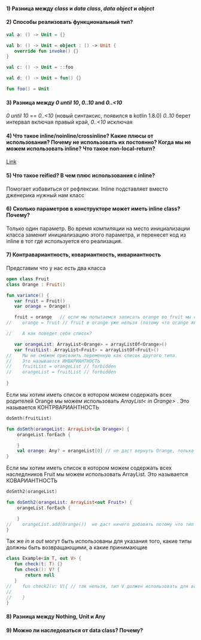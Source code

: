 #### 1) Разница между *class* и *data class*,  *data object* и *object*

#### 2) Способы реализовать функциональный тип?

 ```Kotlin
val a: () -> Unit = {}

val b: () -> Unit = object : () -> Unit {
    override fun invoke() {}
}

val c: () -> Unit = ::foo

val d: () -> Unit = fun() {}

fun foo() = Unit
 ```

#### 3) Разница между *0 until 10*, *0..10* and *0..<10*

*0 until 10* == *0..<10* (новый синтаксис, появился в kotlin 1.8.0)
*0..10* берет интервал включая правый край, *0..<10* исключая

#### 4) Что такое inline/noinline/crossinline? Какие плюсы от использования? Почему не использовать их постоянно? Когда мы не можем использовать inline? Что такое non-local-return?

[Link](youtube.com/watch?v=shTrR_O6TaA)

#### 5) Что такое reified? В чем плюс использования с inline?

Помогает избавиться от рефлексии. Inline подставляет вместо дженерика нужный нам класс

#### 6) Сколько параметров в конструкторе может иметь inline class? Почему?

Только один параметр. Во время компиляции на место инициализации класса заменит инициализацию этого параметра, и
перенесет код из inline в тот где используется его реализация.

#### 7) Контравариантность, ковариантность, инвариантность

Представим что у нас есть два класса

 ```Kotlin
open class Fruit
class Orange : Fruit()

fun variance() {
    var fruit = Fruit()
    var orange = Orange()

    fruit = orange   // если мы попытаемся записать orange во fruit мы сможем это сделать
//    orange = fruit // fruit в orange уже нельзя (потому что orange является fruit, а fruit не является orange) 

//    А как поведет себя список? 

    var orangeList: ArrayList<Orange> = arrayListOf<Orange>()
    var fruitList: ArrayList<Fruit> = arrayListOf<Fruit>()
//    Мы не сможем присвоить переменную как список другого типа.
//    Это называется ИНВАРИАНТНОСТЬ
//    fruitList = orangeList // forbidden
//    orangeList = fruitList // forbidden
    
}
```

Если мы хотим иметь список в котором можем содержать всех родителей Orange мы можем использовать *ArrayList< in Orange>*
. Это называется КОНТРВАРИАНТНОСТЬ

```Kotlin
doSmth(fruitList)

fun doSmth(orangeList: ArrayList<in Orange>) {
    orangeList.forEach {

    }
    val orange: Any? = orangeList[0] // не даст вернуть Orange, только Any
}
```

Если мы хотим иметь список в котором можем содержать всех наследлников Fruit мы можем использовать ArrayList<out Fruit>.
Это называется КОВАРИАНТНОСТЬ

```Kotlin
doSmth2(orangeList)

fun doSmth2(orangeList: ArrayList<out Fruit>) {
    orangeList.forEach {

    }
//    orangeList.add(Orange())  не даст ничего добавить потому что тип использующий out == Nothing
}

```

Так же *in* и *out* могут быть использованы для указания того, какие типы должны быть возвращающими, а какие принимающие

 ```Kotlin
class Example<in T, out V> {
    fun check(t: T) {}
    fun check(): V? {
        return null
    }
//    fun check2(v: V){ // так нельзя, тип V должен использовать для возврата значения
//
//    }
}
 ```

#### 8) Разница между Nothing, Unit и Any

#### 9) Можно ли наследоваться от data class? Почему?